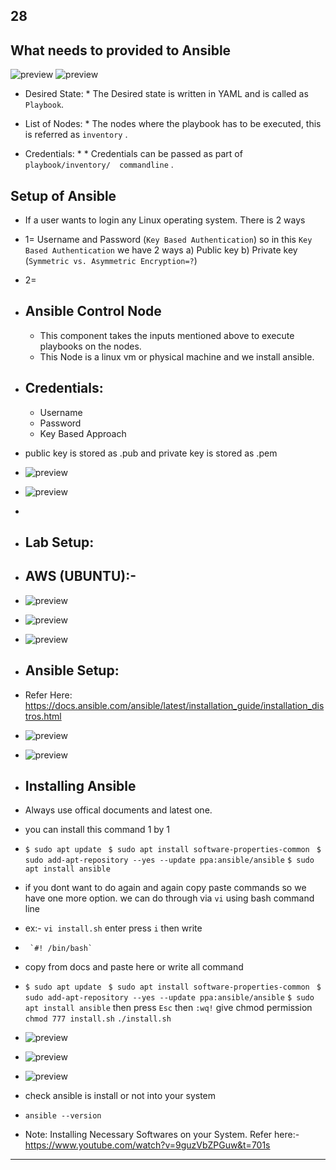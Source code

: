 ##                28
## What needs to provided to Ansible 

![preview](images/a7.jpeg)
![preview](images/a8.jpeg)

* Desired State: 
       * The Desired state is written in YAML and is called as `Playbook`.
    
* List of Nodes:
       *    The nodes where the playbook has to be executed, this is referred as `inventory` .
   
* Credentials:
       *       * Credentials can be passed as part of `playbook/inventory/  commandline` . 

## Setup of Ansible

* If a user wants to login any Linux operating system. There is 2 ways
*   1= Username and Password (`Key Based Authentication`) so in this `Key Based Authentication` we have 2 ways a) Public key b) Private key (``Symmetric vs. Asymmetric Encryption=?``) 
*   2= 

* ## Ansible Control Node
     * This component takes the inputs mentioned above to execute playbooks on the nodes.
     * This Node is a linux vm or physical machine and we install ansible.
* ## Credentials:
     * Username 
     * Password
     * Key Based Approach  
* public key is stored as .pub and private key is stored as .pem
* ![preview](images/a9.jpeg)
* ![preview](images/a10.jpeg)   
* 
* ## Lab Setup: 
* ##  AWS (UBUNTU):-
* ![preview](images/a11.jpg)
* ![preview](images/a12.jpg)
* ![preview](images/a13.png)
* ## Ansible Setup: 
* Refer Here: https://docs.ansible.com/ansible/latest/installation_guide/installation_distros.html
* ![preview](images/a14.png)
* ![preview](images/a15.png)
* ## Installing Ansible  
* Always use offical documents and latest one. 
* you can install this command 1 by 1
*  ``$ sudo apt update``
   `` $ sudo apt install software-properties-common``
   `` $ sudo add-apt-repository --yes --update ppa:ansible/ansible``
   ``$ sudo apt install ansible`` 
* if you dont want to do again and again copy paste commands so we have one more option. we can do through via `vi` using bash command line
* ex:- `vi install.sh` enter press `i` then write 
*      `#! /bin/bash`
* copy  from docs and paste here or write all command
*  ``$ sudo apt update``
   `` $ sudo apt install software-properties-common``
   `` $ sudo add-apt-repository --yes --update ppa:ansible/ansible``
   ``$ sudo apt install ansible`` 
   then press `Esc` then `:wq!`
   give chmod permission 
   `chmod 777 install.sh`
   `./install.sh`
* ![preview](images/a16.png)
* ![preview](images/a17.png)
* ![preview](images/a18.png)
* check ansible is install or not into your system
* `ansible --version`
* Note:
Installing Necessary Softwares on your System. Refer here:- https://www.youtube.com/watch?v=9guzVbZPGuw&t=701s
------------------------------------------------------------------------------
            